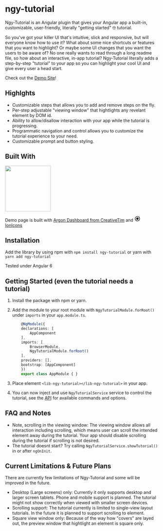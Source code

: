 # ngy-tutorial

Ngy-Tutorial is an Angular plugin that gives your Angular app a built-in, customizable, user-friendly, literally "getting started" 🤓 tutorial.

So you've got your killer UI that's intuitive, slick and responsive, but will everyone know how to use it? What about some nice shortcuts or features that you want to highlight? Or maybe some UI changes that you want the users to be aware of? No one really wants to read through a long readme file, so how about an interactive, in-app tutorial? Ngy-Tutorial literally adds a step-by-step "tutorial" to your app so you can highlight your cool UI and give every user a head start.

Check out the [Demo Site](https://yamazaki93.github.io/ngy-tutorial/ngy-tutorial-app/)!

## Highlghts

 - Customizable steps that allows you to add and remove steps on the fly.
 - Per-step adjustable "viewing window" that hightlights any revelant element by DOM id.
 - Ability to allow/disallow interaction with your app while the tutorial is progressing.
 - Programmatic navigation and control allows you to customize the tutorial experience to your need.
 - Customizable prompt and button styling.

## Built With

<a href="https://angular.io/"><img src="https://angular.io/assets/images/logos/angular/angular.svg" width="150"></a>

Demo page is built with <a href="https://demos.creative-tim.com/argon-dashboard/index.html">Argon Dashboard from CreativeTim</a> and <a href="https://ionicons.com/"><svg width="20px" height="20px" xmlns="http://www.w3.org/2000/svg" viewBox="0 0 512 512"><path d="M256 161.2c-52.3 0-94.8 42.5-94.8 94.8s42.5 94.8 94.8 94.8 94.8-42.5 94.8-94.8-42.5-94.8-94.8-94.8z"/><circle cx="392.1" cy="126.4" r="43.2"/><path d="M445.3 169.8l-1.8-4-2.9 3.3c-7.1 8-16.1 14.2-26.1 17.9l-2.8 1 1.1 2.7c8.6 20.7 13 42.7 13 65.2 0 93.7-76.2 169.9-169.9 169.9S86.1 349.7 86.1 256 162.3 86.1 256 86.1c25.4 0 49.9 5.5 72.8 16.4l2.7 1.3 1.2-2.7c4.2-9.8 10.8-18.5 19.2-25.2l3.4-2.7-3.9-2C321.6 55.8 289.5 48 256 48 141.3 48 48 141.3 48 256s93.3 208 208 208 208-93.3 208-208c0-30-6.3-59-18.7-86.2z"/></svg> IonIcons</a>

## Installation

Add the library by using npm with `npm install ngy-tutorial` or yarn with `yarn add ngy-tutorial`

Tested under Angular 6

## Getting Started (even the tutorial needs a tutorial)

1. Install the package with npm or yarn.
2. Add the module to your root module with `NgyTutorialModule.forRoot()` under `imports` in your `app.module.ts`.

    ```typescript
        @NgModule({
        declarations: [
            AppComponent
        ],
        imports: [
            BrowserModule,
            NgyTutorialModule.forRoot()
        ],
        providers: [],
        bootstrap: [AppComponent]
        })
        export class AppModule { }
    ```

3. Place element `<lib-ngy-tutorial></lib-ngy-tutorial>` in your app.
4. You can now inject and use `NgyTutorialService` service to control the tutorial, see the [API](https://yamazaki93.github.io/ngy-tutorial/ngy-tutorial-app/) for available commands and options.

## FAQ and Notes

 - Note, scrolling in the viewing window: The viewing window allows all interaction including scrolling, which means user can scroll the intended element away during the tutorial. Your app should disable scrolling during the tutorial if scrolling is not desired.
 - The tutorial doesnt start? Try calling `NgyTutorialService.showTutorial()` in or after `ngOnInit`.

## Current Limitations & Future Plans

There are currently few limitations of Ngy-Tutorial and some will be improved in the future.

 - Desktop (Large screens) only: Currently it only supports desktop and larger screen tablets. Phone and mobile support is planned. The tutorial might not show correctly when viewed with smaller screen devices.
 - Scrolling support: The tutorial currently is limited to single-view layout tutorials. In the future it is planned to support scrolling to element.
 - Square view window only: Because of the way how "covers" are layed out, the preview window that hightlight an element is square only.
